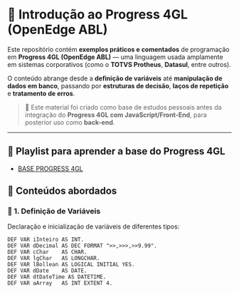 # 🧠 Introdução ao Progress 4GL (OpenEdge ABL)

Este repositório contém **exemplos práticos e comentados** de programação em **Progress 4GL (OpenEdge ABL)** — uma linguagem usada amplamente em sistemas corporativos (como o **TOTVS Protheus**, **Datasul**, entre outros).

O conteúdo abrange desde a **definição de variáveis** até **manipulação de dados em banco**, passando por **estruturas de decisão**, **laços de repetição** e **tratamento de erros**.

> 🔧 Este material foi criado como base de estudos pessoais antes da integração do **Progress 4GL com JavaScript/Front-End**, para posterior uso como **back-end**.

---
## 🎥 Playlist para aprender a base do Progress 4GL

- <a href="https://www.youtube.com/playlist?list=PLBTtD0Md2yH0tJjZZQ05jfcNtn7fMQrYD">BASE PROGRESS 4GL</a>

## 📘 Conteúdos abordados

### 🧩 1. Definição de Variáveis

Declaração e inicialização de variáveis de diferentes tipos:

```progress
DEF VAR iInteiro AS INT.
DEF VAR dDecimal AS DEC FORMAT ">>,>>>,>>9.99".
DEF VAR cChar    AS CHAR.
DEF VAR lgChar   AS LONGCHAR.
DEF VAR lBollean AS LOGICAL INITIAL YES.
DEF VAR dDate    AS DATE.
DEF VAR dtDateTime AS DATETIME.
DEF VAR aArray   AS INT EXTENT 4.
